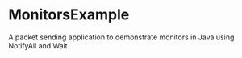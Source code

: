 # MonitorsExample
A packet sending application to demonstrate monitors in Java using NotifyAll and Wait
